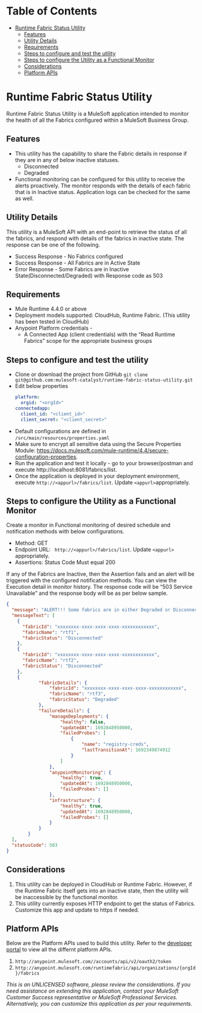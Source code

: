 Table of Contents
=================

   * [Runtime Fabric Status Utility](#runtime-fabric-status-utility)
      * [Features](#features)
      * [Utility Details](#utility-details)
      * [Requirements](#requirements)
      * [Steps to configure and test the utility](#steps-to-configure-and-test-the-utility)
      * [Steps to configure the Utility as a Functional Monitor](#steps-to-configure-the-utility-as-a-functional-monitor)
      * [Considerations](#considerations)
      * [Platform APIs](#platform-apis)

# Runtime Fabric Status Utility

Runtime Fabric Status Utility is a MuleSoft application intended to monitor the health of all the Fabrics configured within a MuleSoft Business Group. 

## Features
* This utility has the capability to share the Fabric details in response if they are in any of below inactive statuses. 
    * Disconnected
    * Degraded
* Functional monitoring can be configured for this utility to receive the alerts proactively. The monitor responds with the details of each fabric that is in Inactive status. Application logs can be checked for the same as well.

## Utility Details
This utility is a MuleSoft API with an end-point to retrieve the status of all the fabrics, and respond with details of the fabrics in inactive state. The response can be one of the following.
* Success Response - No Fabrics configured
* Success Response - All Fabrics are in Active State
* Error Response - Some Fabrics are in Inactive State(Disconnected/Degraded) with Response code as 503

## Requirements
* Mule Runtime 4.4.0 or above
* Deployment models supported: CloudHub, Runtime Fabric. (This utility has been tested in CloudHub)
* Anypoint Platform credentials - 
    * A Connected App (client credentials) with the “Read Runtime Fabrics" scope for the appropriate business groups

## Steps to configure and test the utility
* Clone or download the project from GitHub ```git clone git@github.com:mulesoft-catalyst/runtime-fabric-status-utility.git```
* Edit below properties
    ```yaml
    platform:
      orgid: "<orgId>"
    connectedapp:
      client_id: "<client_id>"
      client_secret: "<client_secret>"
    ```
* Default configurations are defined in ``` /src/main/resources/properties.yaml ```
* Make sure to encrypt all sensitive data using the Secure Properties Module: https://docs.mulesoft.com/mule-runtime/4.4/secure-configuration-properties.
* Run the application and test it locally - go to your browser/postman and execute http://localhost:8081/fabrics/list.
* Once the application is deployed in your deployment environment, execute ```http://<appurl>/fabrics/list```. Update ```<appurl>```appropriately.

## Steps to configure the Utility as a Functional Monitor
Create a monitor in Functional monitoring of desired schedule and notification methods with below configurations.
* Method: GET
* Endpoint URL: ``` http://<appurl>/fabrics/list```. Update ```<appurl>``` appropriately.
* Assertions: Status Code Must equal 200

If any of the Fabrics are Inactive, then the Assertion fails and an alert will be triggered with the configured notification methods. You can view the Execution detail in monitor history. The response code will be “503 Service Unavailable” and the response body will be as per below sample.
```json
{
  "message": "ALERT!!! Some fabrics are in either Degraded or Disconnected State!",
  "messageText": [
    {
      "fabricId": "xxxxxxxx-xxxx-xxxx-xxxx-xxxxxxxxxxxx",
      "fabricName": "rtf1",
      "fabricStatus": "Disconnected"
    },
    {
      "fabricId": "xxxxxxxx-xxxx-xxxx-xxxx-xxxxxxxxxxxx",
      "fabricName": "rtf2",
      "fabricStatus": "Disconnected"
    },
    {
            "fabricDetails": {
                "fabricId": "xxxxxxxx-xxxx-xxxx-xxxx-xxxxxxxxxxxx",
                "fabricName": "rtf3",
                "fabricStatus": "Degraded"
            },
            "failureDetails": {
                "manageDeployments": {
                    "healthy": false,
                    "updatedAt": 1692848950000,
                    "failedProbes": [
                        {
                            "name": "registry-creds",
                            "lastTransitionAt": 1692349874912
                        }
                    ]
                },
                "anypointMonitoring": {
                    "healthy": true,
                    "updatedAt": 1692848950000,
                    "failedProbes": []
                },
                "infrastructure": {
                    "healthy": true,
                    "updatedAt": 1692848950000,
                    "failedProbes": []
                }
            }
        }
  ],
  "statusCode": 503
}
```

## Considerations
1. This utility can be deployed in CloudHub or Runtime Fabric. However, if the Runtime Fabric itself gets into an inactive state, then the utility will be inaccessible by the functional monitor. 
2. This utility currently exposes HTTP endpoint to get the status of Fabrics. Customize this app and update to https if needed.

## Platform APIs
Below are the Platform APIs used to build this utility. Refer to the [developer portal](https://anypoint.mulesoft.com/exchange/portals/anypoint-platform/) to view all the differnt platform APIs.
1. ```http://anypoint.mulesoft.com//accounts/api/v2/oauth2/token```
2. ```http://anypoint.mulesoft.com/runtimefabric/api/organizations/{orgId}/fabrics```

*This is an UNLICENSED software, please review the considerations. If you need assistance on extending this application, contact your MuleSoft Customer Success representative or MuleSoft Professional Services. Alternatively, you can customize this application as per your requirements.*

